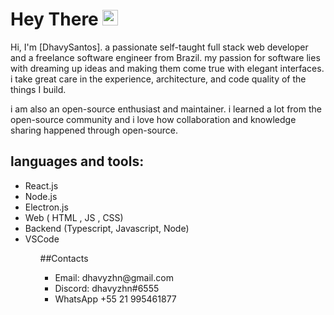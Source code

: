 # Hey There <img src="https://media.giphy.com/media/hvRJCLFzcasrR4ia7z/giphy.gif" width="25px">

Hi, I'm [DhavySantos]. a passionate self-taught full stack web developer and a freelance software engineer from Brazil. my passion for software lies with dreaming up ideas and making them come true with elegant interfaces. i take great care in the experience, architecture, and code quality of the things I build.

i am also an open-source enthusiast and maintainer. i learned a lot from the open-source community and i love how collaboration and knowledge sharing happened through open-source.
## languages and tools:
<ul>
	<li> React.js
	<li> Node.js	
	<li> Electron.js
	<li> Web ( HTML , JS , CSS)
	<li> Backend (Typescript,  Javascript, Node)
	<li> VSCode 
<ul/>	
		
 ##Contacts
<ul>
	<li>Email: dhavyzhn@gmail.com
	<li> Discord: dhavyzhn#6555
	<li>WhatsApp +55 21 995461877
<ul/>
